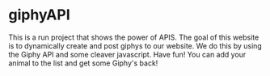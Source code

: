 # giphyAPI
This is a run project that shows the power of APIS. The goal of this website is to dynamically create and post giphys to our website. We do this by using the Giphy API and some cleaver javascript. Have fun! You can add your animal to the list and get some Giphy's back!